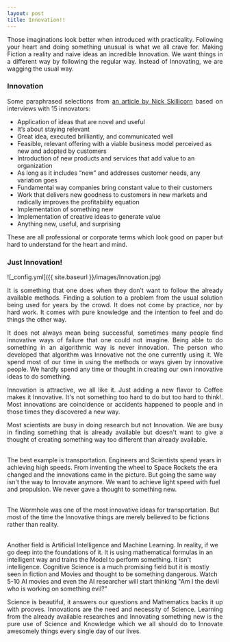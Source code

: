 ```yaml
---
layout: post
title: Innovation!!
---
```


<p style="text-align:justify;">
Those imaginations look better when introduced with practicality. Following your heart and doing something unusual is what we all crave for. Making Fiction a reality and naive ideas an incredible Innovation. We want things in a different way by following the regular way. Instead of Innovating, we are wagging the usual way.</p>

<h3>Innovation</h3>

<p style="text-align:justify;">
Some paraphrased selections from <a href="https://www.ideatovalue.com/inno/nickskillicorn/2016/03/innovation-15-experts-share-innovation-definition/">
an article by Nick Skillicorn</a> based on interviews with 15 innovators:
</p>
<ul>
  <li>Application of ideas that are novel and useful</li>
  <li>It’s about staying relevant</li>
  <li>Great idea, executed brilliantly, and communicated well</li>
  <li>Feasible, relevant offering with a viable business model perceived as new and adopted by customers</li>
  <li>Introduction of new products and services that add value to an organization</li>
  <li>As long as it includes “new” and addresses customer needs, any variation goes</li>
  <li>Fundamental way companies bring constant value to their customers</li>
  <li>Work that delivers new goodness to customers in new markets and radically improves the profitability equation</li>
  <li>Implementation of something new</li>
  <li>Implementation of creative ideas to generate value</li>
  <li>Anything new, useful, and surprising</li>
</ul>

<p style="text-align:justify;">
These are all professional or corporate terms which look good on paper but hard to understand for the heart and mind.</p>

<h3>Just Innovation!</h3>
![_config.yml]({{ site.baseurl }}/images/Innovation.jpg)

<p style="text-align:justify;">
It is something that one does when they don't want to follow the already available methods.
Finding a solution to a problem from the usual solution being used for years by the crowd.
It does not come by practice, nor by hard work. It comes with pure knowledge and the intention to feel and do things the other way.
</p>

<p style="text-align:justify;">
It does not always mean being successful, sometimes many people find innovative ways of failure that one could not imagine.
Being able to do something in an algorithmic way is never innovation. The person who developed that algorithm was Innovative not the one currently using it.
We spend most of our time in using the methods or ways given by innovative people. We hardly spend any time or thought in creating our own innovative ideas to do something.
</p>

<p style="text-align:justify;">
Innovation is attractive, we all like it. Just adding a new flavor to Coffee makes it Innovative. It's not something too hard to do but too hard to think!.
Most innovations are coincidence or accidents happened to people and in those times they discovered a new way.
</p>

<p style="text-align:justify;">
Most scientists are busy in doing research but not Innovation. We are busy in finding something that is already available but doesn't want to give a thought of 
creating something way too different than already available. <br><br>

The best example is transportation. Engineers and Scientists spend years in achieving high speeds. From inventing the wheel to Space Rockets the era changed and the innovations came in the picture.
But going the same way isn't the way to Innovate anymore. We want to achieve light speed with fuel and propulsion. We never gave a thought to something new.<br><br>

The Wormhole was one of the most innovative ideas for transportation. But most of the time the Innovative things are merely believed to be fictions rather than reality.<br><br>

Another field is Artificial Intelligence and Machine Learning. In reality, if we go deep into the foundations of it. It is using mathematical formulas in an intelligent way and trains the Model to perform something.
It isn't intelligence. Cognitive Science is a much promising field but it is mostly seen in fiction and Movies and thought to be something dangerous.
Watch 5-10 AI movies and even the AI researcher will start thinking "Am I the devil who is working on something evil?"
</p>

<p style="text-align:justify;">
Science is beautiful, it answers our questions and Mathematics backs it up with prooves. Innovations are the need and necessity of Science. 
Learning from the already available researches and Innovating something new is the pure use of Science and Knowledge which we all should do to Innovate awesomely things every single day of our lives.
</p>
